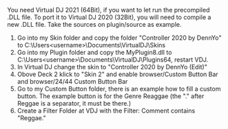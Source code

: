 You need Virtual DJ 2021 (64Bit), if you want to let run the precompiled .DLL file.
To port it to Virtual DJ 2020 (32Bit), you will need to compile a new .DLL file. Take the sources on plugin/source as example.

1) Go into my Skin folder and copy the folder "Controller 2020 by DennYo" to C:\Users\<username>\Documents\VirtualDJ\Skins
2) Go into my Plugin folder and copy the MyPlugin8.dll to C:\Users\<username>\Documents\VirtualDJ\Plugins64, restart VDJ.
3) In Virtual DJ change the skin to "Controller 2020 by DennYo (Edit)"
4) Obove Deck 2 klick to "Skin 2" and enable browser/Custom Button Bar and browser/24/44 Custom Button Bar
4) Go to my Custom Button folder, there is an example how to fill a custom button. The example button is for the Genre Reaggae (the "." after Reggae is a separator, it must be there.)
5) Create a Filter Folder at VDJ with the Filter: Comment contains "Reggae."
